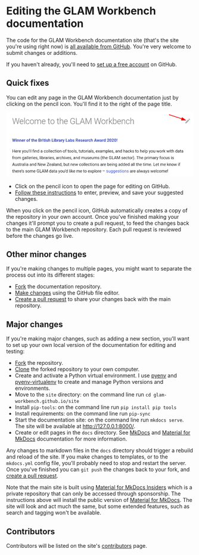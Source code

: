 # Editing the GLAM Workbench documentation

The code for the GLAM Workbench documentation site (that's the site you're using right now) is [all available from GitHub](https://github.com/GLAM-Workbench/glam-workbench.github.io). You're very welcome to submit changes or additions.

If you haven't already, you'll need to [set up a free account](https://docs.github.com/en/get-started/signing-up-for-github/signing-up-for-a-new-github-account) on GitHub.


## Quick fixes

You can edit any page in the GLAM Workbench documentation just by clicking on the pencil icon. You'll find it to the right of the page title.

![](../images/pencil-icon.png)

* Click on the pencil icon to open the page for editing on GitHub.
* [Follow these instructions](https://docs.github.com/en/repositories/working-with-files/managing-files/editing-files#editing-files-in-another-users-repository) to enter, preview, and save your suggested changes.

When you click on the pencil icon, GitHub automatically creates a copy of the repository in your own account. Once you've finished making your changes it'll prompt you to create a pull request, to feed the changes back to the main GLAM Workbench repository. Each pull request is reviewed before the changes go live.

## Other minor changes

If you're making changes to multiple pages, you might want to separate the process out into its different stages:

* [Fork](https://docs.github.com/en/get-started/quickstart/fork-a-repo) the documentation repository.
* [Make changes](https://docs.github.com/en/repositories/working-with-files/managing-files/editing-files) using the GitHub file editor.
* [Create a pull request](https://docs.github.com/en/pull-requests/collaborating-with-pull-requests/proposing-changes-to-your-work-with-pull-requests/creating-a-pull-request-from-a-fork) to share your changes back with the main repository.

## Major changes

If you're making major changes, such as adding a new section, you'll want to set up your own local version of the documentation for editing and testing:

* [Fork](https://docs.github.com/en/get-started/quickstart/fork-a-repo) the repository.
* [Clone](https://docs.github.com/en/repositories/creating-and-managing-repositories/cloning-a-repository) the forked repository to your own computer.
* Create and activate a Python virtual environment. I use [pyenv](https://github.com/pyenv/pyenv) and [pyenv-virtualenv](https://github.com/pyenv/pyenv-virtualenv) to create and manage Python versions and environments.
* Move to the `site` directory: on the command line run `cd glam-workbench.github.io/site`
* Install `pip-tools`: on the command line run `pip install pip tools`
* Install requirements: on the command line run  `pip-sync`
* Start the documentation site: on the command line run `mkdocs serve`. The site will be available at http://127.0.0.1:8000/.
* Create or edit pages in the `docs` directory. See [MkDocs](https://www.mkdocs.org/) and [Material for MkDocs](https://squidfunk.github.io/mkdocs-material/) documentation for more information.

Any changes to markdown files in the `docs` directory should trigger a rebuild and reload of the site. If you make changes to templates, or to the `mkdocs.yml` config file, you'll probably need to stop and restart the server. Once you've finished you can `git push` the changes back to your fork, and [create a pull request](https://docs.github.com/en/pull-requests/collaborating-with-pull-requests/proposing-changes-to-your-work-with-pull-requests/creating-a-pull-request-from-a-fork).

Note that the main site is built using [Material for MkDocs Insiders](https://squidfunk.github.io/mkdocs-material/insiders/) which is a private repository that can only be accessed through sponsorship. The instructions above will install the public version of [Material for MkDocs](https://github.com/squidfunk/mkdocs-material). The site will look and act much the same, but some extended features, such as search and tagging won't be available.

## Contributors

Contributors will be listed on the site's [contributors](../contributors.md) page.